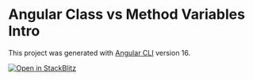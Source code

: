 # Angular Class vs Method Variables Intro

This project was generated with [Angular CLI](https://github.com/angular/angular-cli) version 16.

[![Open in StackBlitz](https://developer.stackblitz.com/img/open_in_stackblitz.svg)](https://stackblitz.com/edit/angular-16-class-vs-method-variables-intro?file=src%2Fapp%2Fapp.component.ts)
 